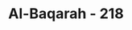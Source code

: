 ---
title: "Al-Baqarah - 218"
no: 218
arabic_no: ٢١٨
ayah: اِنَّ الَّذِيْنَ اٰمَنُوْا وَالَّذِيْنَ هَاجَرُوْا وَجَاهَدُوْا فِيْ سَبِيْلِ اللّٰهِ ۙ اُولٰۤىِٕكَ يَرْجُوْنَ رَحْمَتَ اللّٰهِ ۗوَاللّٰهُ غَفُوْرٌ رَّحِيْمٌ 
translation: "Sesungguhnya orang-orang yang beriman, dan orang-orang yang berhijrah dan berjihad di jalan Allah, mereka itulah yang mengharapkan rahmat Allah. Allah Maha Pengampun, Maha Penyayang."
tafsir: "Ayat ini menerangkan balasan bagi orang-orang yang kuat imannya menghadapi segala cobaan dan ujian. Begitu juga balasan bagi orang-orang yang hijrah meninggalkan negerinya yang dirasakan tidak aman, ke negeri yang aman untuk menegakkan agama Allah, seperti hijrahnya Nabi Muhammad saw bersama pengikut-pengikutnya dari Mekah ke Medinah, dan balasan bagi orang-orang yang berjihad fi sabilillah, baik dengan hartanya maupun dengan jiwanya.\n\nMereka itu semuanya mengharapkan rahmat Allah dan ampunan-Nya, dan sudah sepantasnya memperoleh kemenangan dan kebahagiaan sebagai balasan atas perjuangan mereka. Sesungguhnya Allah Maha Pengampun lagi Maha Penyayang."
---